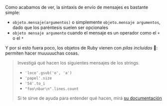 Como acabamos de ver, la sintaxis de envío de mensajes es bastante simple: 

* `objeto.mensaje(argumentos)` o simplemente `objeto.mensaje argumentos`, dado que los paréntesis suelen ser opcionales
* `objeto mensaje argumento` cuando el mensaje es un operador como el `+` o el `*`
 
Y por si esto fuera poco, los objetos de Ruby vienen con _pilas incluidas_ :battery:: permiten hacer muuuuuchas cosas.

> Investigá qué hacen los siguientes mensajes de los strings.
>
> * `'loco'.gsub('o', 'a')`
> * `'papel'.size`
> * `'54'.to_i`
> * `"foo\nbar\n".lines.count`
> 
> Si te sirve de ayuda para entender qué hacen, mirá [su documentación](https://ruby-doc.org/core-2.2.0/String.html)
> 